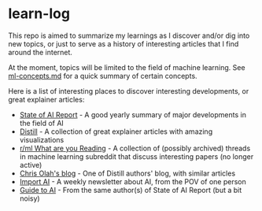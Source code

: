 # learn-log

This repo is aimed to summarize my learnings as I discover and/or dig into new topics, or just to serve as a history of interesting articles that I find around the internet.

At the moment, topics will be limited to the field of machine learning.
See [ml-concepts.md](./ml-concepts.md) for a quick summary of certain concepts.

Here is a list of interesting places to discover interesting developments, or great explainer articles:
- [State of AI Report](https://www.stateof.ai/) - A good yearly summary of major developments in the field of AI
- [Distill](https://distill.pub/) - A collection of great explainer articles with amazing visualizations
- [r/ml What are you Reading](https://www.reddit.com/r/MachineLearning/comments/vg5kjd/d_machine_learning_wayr_what_are_you_reading_week/) - A collection of (possibly archived) threads in machine learning subreddit that discuss interesting papers (no longer active)
- [Chris Olah's blog](http://colah.github.io/) - One of Distill authors' blog, with similar articles
- [Import AI](https://jack-clark.net/) - A weekly newsletter about AI, from the POV of one person
- [Guide to AI](https://nathanbenaich.substack.com/) - From the same author(s) of State of AI Report (but a bit noisy)
